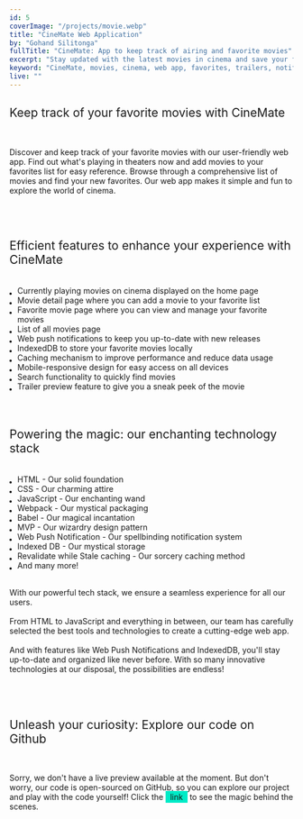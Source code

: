 ```yaml
---
id: 5
coverImage: "/projects/movie.webp"
title: "CineMate Web Application"
by: "Gohand Silitonga"
fullTitle: "CineMate: App to keep track of airing and favorite movies"
excerpt: "Stay updated with the latest movies in cinema and save your favorite picks. Built with HTML, CSS, and JavaScript using Webpack, Babel, and MVP architecture."
keyword: "CineMate, movies, cinema, web app, favorites, trailers, notifications, IndexedDB, caching, search, responsive design"
live: ""
---
```


<style>
  ul {
    list-style-type: none;
    margin: 0;
    padding: 0;
  }
  
  li {
    margin: 0 0 0 1em;
    padding: 0;
    position: relative;
  }
  
  li:before {
    content: "";
    position: absolute;
    top: 0.85em;
    left: -1em;
    width: 0.3em;
    height: 0.3em;
    background-color: black;
    border-radius: 50%;
  }
  a.link{
    text-decoration: none;
    background-color: #00ebc7;
    padding: 2px 8px;
    color: unset;
  }
</style>

<h2 style="font-weight: 400;">Keep track of your favorite movies with CineMate</h2>
<br>
<p>
    Discover and keep track of your favorite movies with our user-friendly web app. Find out what's playing in theaters now and add movies to your favorites list for easy reference. Browse through a comprehensive list of movies and find your new favorites. Our web app makes it simple and fun to explore the world of cinema.
</p>
<br>

<br>
<h2 style="font-weight: 400;">Efficient features to enhance your experience with CineMate</h2>
<br>
<ul>
  <li>Currently playing movies on cinema displayed on the home page</li>
  <li>Movie detail page where you can add a movie to your favorite list</li>
  <li>Favorite movie page where you can view and manage your favorite movies</li>
  <li>List of all movies page</li>
  <li>Web push notifications to keep you up-to-date with new releases</li>
  <li>IndexedDB to store your favorite movies locally</li>
  <li>Caching mechanism to improve performance and reduce data usage</li>
  <li>Mobile-responsive design for easy access on all devices</li>
  <li>Search functionality to quickly find movies</li>
  <li>Trailer preview feature to give you a sneak peek of the movie</li>
</ul>
<br>

<br>
<h2 style="font-weight: 400;">Powering the magic: our enchanting technology stack</h2>
<br>
<ul>
  <li>HTML - Our solid foundation</li>
  <li>CSS - Our charming attire</li>
  <li>JavaScript - Our enchanting wand</li>
  <li>Webpack - Our mystical packaging</li>
  <li>Babel - Our magical incantation</li>
  <li>MVP - Our wizardry design pattern</li>
  <li>Web Push Notification - Our spellbinding notification system</li>
  <li>Indexed DB - Our mystical storage</li>
  <li>Revalidate while Stale caching - Our sorcery caching method</li>
  <li>And many more!</li>
</ul>
<br>
<p>
    With our powerful tech stack, we ensure a seamless experience for all our users. 
    <br><br>
    From HTML to JavaScript and everything in between, our team has carefully selected the best tools and technologies to create a cutting-edge web app. 
    <br><br>
    And with features like Web Push Notifications and IndexedDB, you'll stay up-to-date and organized like never before. With so many innovative technologies at our disposal, the possibilities are endless!
</p>
<br>

<br>
<h2 style="font-weight: 400;">Unleash your curiosity: Explore our code on Github</h2>
<br>
<p>
    Sorry, we don't have a live preview available at the moment. But don't worry, our code is open-sourced on GitHub, so you can explore our project and play with the code yourself! Click the <a class="link" href="https://github.com/AndyNotfound/MovieCatalogueTest">link</a> to see the magic behind the scenes.
</p>
<br>
